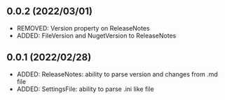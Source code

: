 ## 0.0.2 (2022/03/01)
* REMOVED: Version property on ReleaseNotes
* ADDED: FileVersion and NugetVersion to ReleaseNotes

## 0.0.1 (2022/02/28)
* ADDED: ReleaseNotes: ability to parse version and changes from .md file
* ADDED: SettingsFile: ability to parse .ini like file
